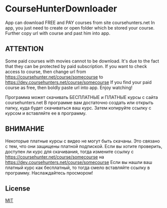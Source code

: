 # CourseHunterDownloader
App can download FREE and PAY courses from site coursehunters.net
In app, you just need to create or open folder which be stored your course.
Further copy url with course and past him into app.

## ATTENTION
Some paid courses with movies cannot to be download. It's due to the fact that they can be protected by paid subscription. If you want to check access to course, then change url 
from https://coursehunter.net/course/somecourse
to https://dev.coursehunters.net/course/somecourse
If you find your paid course as free, then boldly paste url into app. Enjoy watching!



Программа может скачивать БЕСПЛАТНЫЕ и ПЛАТНЫЕ курсы с сайта coursehunters.net
В программе вам достаточно создать или открыть папку, куда будет скачиваться ваш курс.
Затем копируйте ссылку с курсом и вставляйте ее в программу.

## ВНИМАНИЕ
Некоторые платные курсы с видео не могут быть скачаны. Это связано с тем, что они защищены платной подпиской. Если вы хотите проверить, доступен ли курс для скачивания, тогда измените ссылку 
с https://coursehunter.net/course/somecourse
на https://dev.coursehunters.net/course/somecourse
Если вы нашли ваш платный курс как бесплатный, то тогда смело вставляйте ссылку в программу. Наслаждайтесь просмором!

## License
[MIT](https://choosealicense.com/licenses/mit/)